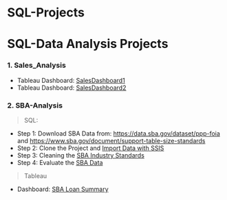 # SQL-Projects

# **SQL-Data Analysis Projects**

### 1. Sales_Analysis 
- Tableau Dashboard: [SalesDashboard1](https://public.tableau.com/app/profile/muhammad.arsalan4012/viz/Sales_Dashboard_1_16618905418600/SalesDashboard1)
- Tableau Dashboard: [SalesDashboard2](https://public.tableau.com/app/profile/muhammad.arsalan4012/viz/Sales_Dashboard_2_16618905926410/SalesDashboard2)


### 2. SBA-Analysis 
> SQL:
- Step 1: Download SBA Data from: https://data.sba.gov/dataset/ppp-foia and https://www.sba.gov/document/support-table-size-standards 
- Step 2: Clone the Project and [Import Data with SSIS](https://github.com/arsalanshakeel/SQL-Projects/tree/main/SBA_Analysis/Import%20Data%20with%20SSIS)
- Step 3: Cleaning the [SBA Industry Standards](https://github.com/arsalanshakeel/SQL-Projects/blob/main/SBA_Analysis/SQL/NAICS_Cleaing.sql)
- Step 4: Evaluate the [SBA Data](https://github.com/arsalanshakeel/SQL-Projects/blob/main/SBA_Analysis/SQL/Evaluating_data.sql)

> Tableau
- Dashboard: [SBA Loan Summary](https://public.tableau.com/app/profile/muhammad.arsalan4012/viz/SBALoanSummary/SBALoanSummary) 
